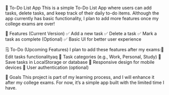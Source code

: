 📝 To-Do List App
This is a simple To-Do List App where users can add tasks, delete tasks, and keep track of their daily to-do items. Although the app currently has basic functionality, I plan to add more features once my college exams are over!

🚀 Features (Current Version)
✅ Add a new task
✅ Delete a task
✅ Mark a task as complete (Optional)
✅ Basic UI for better user experience

🗒️ To-Do (Upcoming Features)
I plan to add these features after my exams:📌 Edit tasks functionalityaq
📌 Task categories (e.g., Work, Personal, Study)
📌 Save tasks in LocalStorage or database
📌 Responsive design for mobile devices
📌 User authentication (optional)

🎯 Goals
This project is part of my learning process, and I will enhance it after my college exams. For now, it’s a simple app built with the limited time I have.
